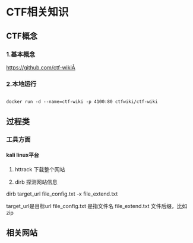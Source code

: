 # CTF相关知识


## CTF概念


### 1.基本概念
https://github.com/ctf-wikiÂ

### 2.本地运行

```

docker run -d --name=ctf-wiki -p 4100:80 ctfwiki/ctf-wiki

```



## 过程类

### 工具方面

#### kali linux平台

1. httrack 下载整个网站

2. dirb 探测网站信息

dirb target_url file_config.txt -x file_extend.txt

target_url是目标url
file_config.txt 是指文件名
file_extend.txt 文件后缀，比如zip






## 相关网站
